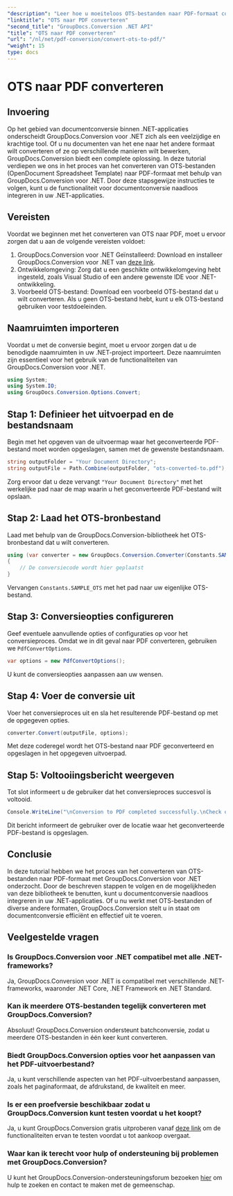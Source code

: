```yaml
---
"description": "Leer hoe u moeiteloos OTS-bestanden naar PDF-formaat converteert met GroupDocs.Conversion voor .NET. Inclusief stapsgewijze handleiding."
"linktitle": "OTS naar PDF converteren"
"second_title": "GroupDocs.Conversion .NET API"
"title": "OTS naar PDF converteren"
"url": "/nl/net/pdf-conversion/convert-ots-to-pdf/"
"weight": 15
type: docs
---
```

# OTS naar PDF converteren

## Invoering
Op het gebied van documentconversie binnen .NET-applicaties onderscheidt GroupDocs.Conversion voor .NET zich als een veelzijdige en krachtige tool. Of u nu documenten van het ene naar het andere formaat wilt converteren of ze op verschillende manieren wilt bewerken, GroupDocs.Conversion biedt een complete oplossing. In deze tutorial verdiepen we ons in het proces van het converteren van OTS-bestanden (OpenDocument Spreadsheet Template) naar PDF-formaat met behulp van GroupDocs.Conversion voor .NET. Door deze stapsgewijze instructies te volgen, kunt u de functionaliteit voor documentconversie naadloos integreren in uw .NET-applicaties.
## Vereisten
Voordat we beginnen met het converteren van OTS naar PDF, moet u ervoor zorgen dat u aan de volgende vereisten voldoet:
1. GroupDocs.Conversion voor .NET Geïnstalleerd: Download en installeer GroupDocs.Conversion voor .NET van [deze link](https://releases.groupdocs.com/conversion/net/).
2. Ontwikkelomgeving: Zorg dat u een geschikte ontwikkelomgeving hebt ingesteld, zoals Visual Studio of een andere gewenste IDE voor .NET-ontwikkeling.
3. Voorbeeld OTS-bestand: Download een voorbeeld OTS-bestand dat u wilt converteren. Als u geen OTS-bestand hebt, kunt u elk OTS-bestand gebruiken voor testdoeleinden.

## Naamruimten importeren
Voordat u met de conversie begint, moet u ervoor zorgen dat u de benodigde naamruimten in uw .NET-project importeert. Deze naamruimten zijn essentieel voor het gebruik van de functionaliteiten van GroupDocs.Conversion voor .NET.
```csharp
using System;
using System.IO;
using GroupDocs.Conversion.Options.Convert;
```
## Stap 1: Definieer het uitvoerpad en de bestandsnaam
Begin met het opgeven van de uitvoermap waar het geconverteerde PDF-bestand moet worden opgeslagen, samen met de gewenste bestandsnaam.
```csharp
string outputFolder = "Your Document Directory";
string outputFile = Path.Combine(outputFolder, "ots-converted-to.pdf");
```
Zorg ervoor dat u deze vervangt `"Your Document Directory"` met het werkelijke pad naar de map waarin u het geconverteerde PDF-bestand wilt opslaan.
## Stap 2: Laad het OTS-bronbestand
Laad met behulp van de GroupDocs.Conversion-bibliotheek het OTS-bronbestand dat u wilt converteren.
```csharp
using (var converter = new GroupDocs.Conversion.Converter(Constants.SAMPLE_OTS))
{
    // De conversiecode wordt hier geplaatst
}
```
Vervangen `Constants.SAMPLE_OTS` met het pad naar uw eigenlijke OTS-bestand.
## Stap 3: Conversieopties configureren
Geef eventuele aanvullende opties of configuraties op voor het conversieproces. Omdat we in dit geval naar PDF converteren, gebruiken we `PdfConvertOptions`.
```csharp
var options = new PdfConvertOptions();
```
U kunt de conversieopties aanpassen aan uw wensen.
## Stap 4: Voer de conversie uit
Voer het conversieproces uit en sla het resulterende PDF-bestand op met de opgegeven opties.
```csharp
converter.Convert(outputFile, options);
```
Met deze coderegel wordt het OTS-bestand naar PDF geconverteerd en opgeslagen in het opgegeven uitvoerpad.
## Stap 5: Voltooiingsbericht weergeven
Tot slot informeert u de gebruiker dat het conversieproces succesvol is voltooid.
```csharp
Console.WriteLine("\nConversion to PDF completed successfully.\nCheck output in {0}", outputFolder);
```
Dit bericht informeert de gebruiker over de locatie waar het geconverteerde PDF-bestand is opgeslagen.

## Conclusie
In deze tutorial hebben we het proces van het converteren van OTS-bestanden naar PDF-formaat met GroupDocs.Conversion voor .NET onderzocht. Door de beschreven stappen te volgen en de mogelijkheden van deze bibliotheek te benutten, kunt u documentconversie naadloos integreren in uw .NET-applicaties. Of u nu werkt met OTS-bestanden of diverse andere formaten, GroupDocs.Conversion stelt u in staat om documentconversie efficiënt en effectief uit te voeren.
## Veelgestelde vragen
### Is GroupDocs.Conversion voor .NET compatibel met alle .NET-frameworks?
Ja, GroupDocs.Conversion voor .NET is compatibel met verschillende .NET-frameworks, waaronder .NET Core, .NET Framework en .NET Standard.
### Kan ik meerdere OTS-bestanden tegelijk converteren met GroupDocs.Conversion?
Absoluut! GroupDocs.Conversion ondersteunt batchconversie, zodat u meerdere OTS-bestanden in één keer kunt converteren.
### Biedt GroupDocs.Conversion opties voor het aanpassen van het PDF-uitvoerbestand?
Ja, u kunt verschillende aspecten van het PDF-uitvoerbestand aanpassen, zoals het paginaformaat, de afdrukstand, de kwaliteit en meer.
### Is er een proefversie beschikbaar zodat u GroupDocs.Conversion kunt testen voordat u het koopt?
Ja, u kunt GroupDocs.Conversion gratis uitproberen vanaf [deze link](https://releases.groupdocs.com/) om de functionaliteiten ervan te testen voordat u tot aankoop overgaat.
### Waar kan ik terecht voor hulp of ondersteuning bij problemen met GroupDocs.Conversion?
U kunt het GroupDocs.Conversion-ondersteuningsforum bezoeken [hier](https://forum.groupdocs.com/c/conversion/11) om hulp te zoeken en contact te maken met de gemeenschap.